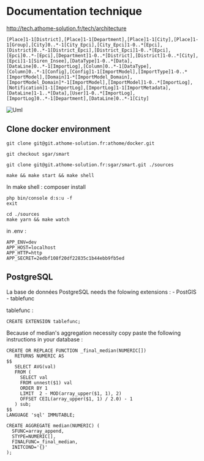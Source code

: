 Documentation technique
==========================
http://tech.athome-solution.fr/tech/architecture


````
[Place]1-1[District],[Place]1-1[Department],[Place]1-1[City],[Place]1-1[Group],[City]0..*-1[City_Epci],[City_Epci]1-0..*[Epci],[District]0..*-1[District_Epci],[District_Epci]1-0..*[Epci],[Epci]0..*-[Epci],[Department]1-0..*[District],[District]1-0..*[City],[Epci]1-1[Siren_Insee],[DataType]1-0..*[Data],[DataLine]0..*-1[ImportLog],[Column]0..*-1[DataType],[Column]0..*-1[Config],[Config]1-1[ImportModel],[ImportType]1-0..*[ImportModel],[Domain]1-*[ImportModel_Domain],[ImportModel_Domain]*-1[ImportModel],[ImportModel]1-0..*[ImportLog],[Notification]1-1[ImportLog],[ImportLog]1-1[ImportMetadata],[DataLine]1-1..*[Data],[User]1-0..*[ImportLog],[ImportLog]0..*-1[Department],[DataLine]0..*-1[City]
````

![Uml](http://yuml.me/diagram/plain/class/[Place]1-1[District],[Place]1-1[Department],[Place]1-1[City],[Place]1-1[Group],[City]0..*-1[City_Epci],[City_Epci]1-0..*[Epci],[District]0..*-1[District_Epci],[District_Epci]1-0..*[Epci],[Epci]0..*-[Epci],[Department]1-0..*[District],[District]1-0..*[City],[Epci]1-1[Siren_Insee],[DataType]1-0..*[Data],[DataLine]0..*-1[ImportLog],[Column]0..*-1[DataType],[Column]0..*-1[Config],[Config]1-1[ImportModel],[ImportType]1-0..*[ImportModel],[Domain]1-*[ImportModel_Domain],[ImportModel_Domain]*-1[ImportModel],[ImportModel]1-0..*[ImportLog],[Notification]1-1[ImportLog],[ImportLog]1-1[ImportMetadata],[DataLine]1-1..*[Data],[User]1-0..*[ImportLog],[ImportLog]0..*-1[Department],[DataLine]0..*-1[City])

Clone docker environment
-------------------------
````
git clone git@git.athome-solution.fr:athome/docker.git

git checkout sgar/smart

git clone git@git.athome-solution.fr:sgar/smart.git ./sources

make && make start && make shell
````
In make shell :
composer install
````
php bin/console d:s:u -f
exit
````
````
cd ./sources
make yarn && make watch
````
in .env : 
````
APP_ENV=dev
APP_HOST=localhost
APP_HTTP=http
APP_SECRET=2edbf108f20df22835c1b44ebb9fb5ed

````

PostgreSQL 
--------------

La base de données PostgreSQL needs the folowing extensions :
    - PostGIS
    - tablefunc

tablefunc : 

````
CREATE EXTENSION tablefunc;
````

Because of median's aggregation necessity copy paste the following instructions in your database :

````
CREATE OR REPLACE FUNCTION _final_median(NUMERIC[])
   RETURNS NUMERIC AS
$$
   SELECT AVG(val)
   FROM (
     SELECT val
     FROM unnest($1) val
     ORDER BY 1
     LIMIT  2 - MOD(array_upper($1, 1), 2)
     OFFSET CEIL(array_upper($1, 1) / 2.0) - 1
   ) sub;
$$
LANGUAGE 'sql' IMMUTABLE;
 
CREATE AGGREGATE median(NUMERIC) (
  SFUNC=array_append,
  STYPE=NUMERIC[],
  FINALFUNC=_final_median,
  INITCOND='{}'
);
````
